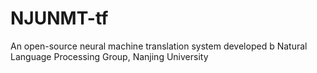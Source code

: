 # NJUNMT-tf
An open-source neural machine translation system developed b Natural Language Processing Group, Nanjing University
